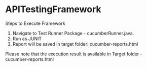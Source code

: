 # APITestingFramework

Steps to Execute Framework 
1. Navigate to Test Runner Package - cucumberRunner.java. 
2. Run as JUNIT
3. Report will be saved in target folder: cucumber-reports.html


Please note that the execution result is available in Target folder - cucumber-reports.html
